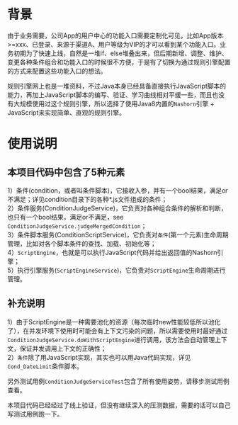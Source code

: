 # 背景
由于业务需要，公司App的用户中心的功能入口需要定制化可见，比如App版本>=xxx、已登录、来源于渠道A、用户等级为VIP的才可以看到某个功能入口。业务初期为了快速上线，自然是一堆if、else堆叠出来，但后期新增、调整、维护、变更各种条件组合和功能入口的时候很不方便，于是有了切换为通过规则引擎配置的方式来配置这些功能入口的想法。

规则引擎网上也是一堆资料，不过Java本身已经具备直接执行JavaScript脚本的能力，再加上JavaScript脚本的编写、验证、学习曲线相对平缓一些，而且也没有大规模使用过这个规则引擎，所以选择了使用Java8内置的`Nashorn`引擎 + JavaScript来实现简单、直观的规则引擎。

# 使用说明
## 本项目代码中包含了5种元素

1）条件(condition，或者叫条件脚本)，它接收入参，并有一个bool结果，满足or不满足；详见condition目录下的各种*.js文件组成的条件；    
2）条件服务(ConditionJudgeService)，它负责对各种组合条件的解析和判断，也只有一个bool结果，满足or不满足，see `ConditionJudgeService.judgeMergedCondition`；      
3）条件脚本服务(ConditionScriptService)，它负责对`条件`(第一个元素)生命周期管理，比如对各个脚本条件的查找、加载、初始化等；  
4）`ScriptEngine`，也就是可以执行JavaScript代码并给出返回值的Nashorn引擎；        
5）执行引擎服务(`ScriptEngineService`)，它负责对`ScriptEngine`生命周期进行管理。    

## 补充说明
1）由于ScriptEngine是一种需要池化的资源（每次临时new性能较低所以池化了），在并发环境下使用时可能会有上下文污染的问题，所以需要使用时最好通过`ConditionJudgeService.doWithScriptEngine`进行调用，该方法会自动管理上下文，保证并发调用上下文的正确性；    
2）`条件`除了用JavaScript实现，其实也可以用Java代码实现，详见`Cond_DateLimit`条件脚本。    

另外测试用例`ConditionJudgeServiceTest`包含了所有使用姿势，请移步测试用例查看。

本项目代码已经经过了线上验证，但没有继续深入的压测数据，需要的话可以自己写测试用例跑一下。